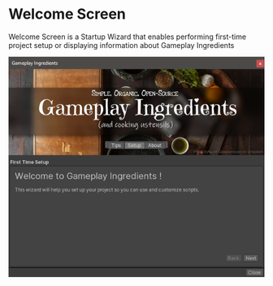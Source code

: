 # Welcome Screen

Welcome Screen is a Startup Wizard that enables performing first-time project setup or displaying information about Gameplay Ingredients

![](images/welcome-screen.png)